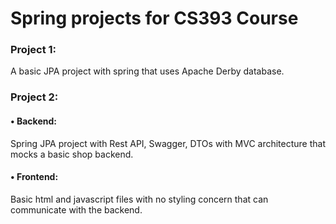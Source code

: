# Spring projects for CS393 Course
### Project 1:
A basic JPA project with spring that uses Apache Derby database.
### Project 2:
#### • Backend:
Spring JPA project with Rest API, Swagger, DTOs with MVC architecture that mocks a basic shop backend.
#### • Frontend:
Basic html and javascript files with no styling concern that can communicate with the backend.
